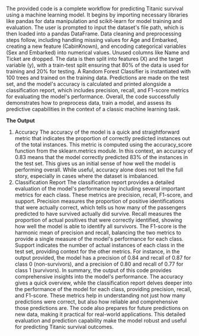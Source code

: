 The provided code is a complete workflow for predicting Titanic survival using a machine learning model. It begins by importing necessary libraries like pandas for data manipulation and scikit-learn for model training and evaluation. The user is prompted to input the dataset's file path, which is then loaded into a pandas DataFrame. Data cleaning and preprocessing steps follow, including handling missing values for Age and Embarked, creating a new feature (CabinKnown), and encoding categorical variables (Sex and Embarked) into numerical values. Unused columns like Name and Ticket are dropped. The data is then split into features (X) and the target variable (y), with a train-test split ensuring that 80% of the data is used for training and 20% for testing. A Random Forest Classifier is instantiated with 100 trees and trained on the training data. Predictions are made on the test set, and the model's accuracy is calculated and printed alongside a classification report, which includes precision, recall, and F1-score metrics for evaluating the model's performance. Overall, the code successfully demonstrates how to preprocess data, train a model, and assess its predictive capabilities in the context of a classic machine learning task.

**The Output**
1. Accuracy
The accuracy of the model is a quick and straightforward metric that indicates the proportion of correctly predicted instances out of the total instances. This metric is computed using the accuracy_score function from the sklearn.metrics module. In this context, an accuracy of 0.83 means that the model correctly predicted 83% of the instances in the test set. This gives us an initial sense of how well the model is performing overall. While useful, accuracy alone does not tell the full story, especially in cases where the dataset is imbalanced.
2. Classification Report
The classification report provides a detailed evaluation of the model's performance by including several important metrics for each class. These metrics are precision, recall, F1-score, and support. Precision measures the proportion of positive identifications that were actually correct, which tells us how many of the passengers predicted to have survived actually did survive. Recall measures the proportion of actual positives that were correctly identified, showing how well the model is able to identify all survivors. The F1-score is the harmonic mean of precision and recall, balancing the two metrics to provide a single measure of the model's performance for each class. Support indicates the number of actual instances of each class in the test set, providing context for the other metrics. For instance, in the output provided, the model has a precision of 0.84 and recall of 0.87 for class 0 (non-survivors), and a precision of 0.80 and recall of 0.77 for class 1 (survivors).
In summary, the output of this code provides comprehensive insights into the model's performance. The accuracy gives a quick overview, while the classification report delves deeper into the performance of the model for each class, providing precision, recall, and F1-score. These metrics help in understanding not just how many predictions were correct, but also how reliable and comprehensive those predictions are. The code also prepares for future predictions on new data, making it practical for real-world applications. This detailed evaluation and prediction capability make the model robust and useful for predicting Titanic survival outcomes.
